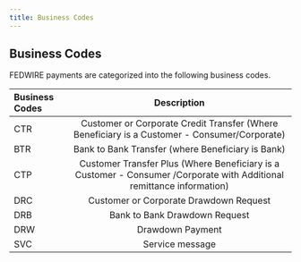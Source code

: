 ```yaml
---
title: Business Codes
---
```



## **Business Codes**

FEDWIRE payments are categorized into the following business codes. 

|**Business Codes**|**Description**|
| :- | :-: |
| CTR | Customer or Corporate Credit Transfer (Where Beneficiary is a Customer - Consumer/Corporate)|
| BTR | Bank to Bank Transfer (where Beneficiary is Bank)|
| CTP | Customer Transfer Plus (Where Beneficiary is a Customer - Consumer /Corporate with Additional remittance information) |
| DRC | Customer or Corporate Drawdown Request|
| DRB | Bank to Bank Drawdown Request |
| DRW | Drawdown Payment |
| SVC | Service message |

